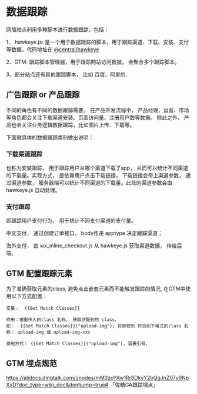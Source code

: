 # 数据跟踪

网旭站点利用多种脚本进行数据跟踪，包括：

1、 hawkeye.js: 是一个用于数据跟踪的脚本，用于跟踪渠道、下载、安装、支付等数据。代码地址在 [@central/hawkeye](https://git.wangxutech.com/web/frontend/modules/central/-/tree/master/hawkeye)

2、GTM: 跟踪脚本管理器，用于跟踪网站访问数据， 会聚合多个跟踪脚本。

3、部分站点还有其他跟踪脚本， 比如 百度、阿里的.

## 广告跟踪 or 产品跟踪

不同的角色有不同的数据跟踪需要。 在产品开发流程中， 产品经理、运营、市场等角色都会关注下载渠道安装、页面访问量、注册用户数等数据。 除此之外， 产品也会关注业务逻辑数据跟踪，比如图片上传、下载等。

下面就具体的数据跟踪类别做出说明：

### 下载渠道跟踪

也称为安装跟踪， 用于跟踪用户从哪个渠道下载了app， 从而可以统计不同渠道的下载量。实现方式， 是依靠用户点击下载链接， 下载链接会带上渠道参数， 通过渠道参数， 服务器端可以统计不同渠道的下载量。此处的渠道参数会由 hawkeye.js 自动处理。

### 支付跟踪

即跟踪用户支付行为， 用于统计不同支付渠道的支付量。

中文支付， 通过创建订单接口， body传递 apptype 决定跟踪渠道；

海外支付， 由 wx_inline_checkout.js 从 hawkeye.js 获取渠道数据， 传给后端。

## GTM 配置跟踪元素

为了准确获取元素的class, 避免点击嵌套元素而不能触发跟踪的情况, 在GTM中使用以下方式配置：

```
变量：  {{Get Match Classes}}

作用：根据传入的class 名称， 获取匹配到的 class。
如：  {{Get Match Classes}}("upload-img"), 将获取到 符合如下格式的class 名称： upload-img 或 upload-img-xxx

使用方式： {{Get Match Classes}}("upload-img"), 需要引号。
```

## GTM 埋点规范

https://alidocs.dingtalk.com/i/nodes/mM3zoYAw1Rr8DkyY2bQqJnZ07y9NpXxD?doc_type=wiki_doc&dontjump=true# 「佐糖GA跟踪埋点」




